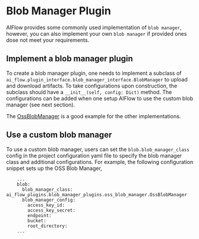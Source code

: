 # Blob Manager Plugin

AIFlow provides some commonly used implementation of `blob manager`, however, you can also implement your own `blob manager` if provided ones dose not meet your requirements.

## Implement a blob manager plugin

To create a blob manager plugin, one needs to implement a subclass of ``ai_flow.plugin_interface.blob_manager_interface.BlobManager`` to upload and download artifacts. To take configurations upon construction, the subclass should have a `__init__(self, config: Dict)` method. The configurations can be added when one setup AIFlow to use the custom blob manager (see next section).

The [OssBlobManager](https://github.com/flink-extended/ai-flow/tree/master/ai_flow_plugins/blob_manager_plugins/oss_blob_manager.py) is a good example for the other implementations.

## Use a custom blob manager

To use a custom blob manager, users can set the ``blob.blob_manager_class`` config in the project configuration yaml file to specify the blob manager class and additional configurations. For example, the following configuration snippet sets up the OSS Blob Manager,

```
    ...
    blob:
      blob_manager_class: ai_flow_plugins.blob_manager_plugins.oss_blob_manager.OssBlobManager
      blob_manager_config:
        access_key_id:
        access_key_secret:
        endpoint: 
        bucket: 
        root_directory:
    ...
```